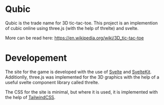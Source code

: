 # Qubic

Qubic is the trade name for 3D tic-tac-toe. This project is an implemention of cubic online using three.js (with the help of threlte) and svelte.

More can be read here: https://en.wikipedia.org/wiki/3D_tic-tac-toe

# Developement

The site for the game is developed with the use of [Svelte](https://svelte.dev/) and [SvelteKit](https://kit.svelte.dev/). Additionlly, three.js was implemented for the 3D graphics with the help of a useful svelte component library called threlte.

The CSS for the site is minimal, but where it is used, it is implemented with the help of [TailwindCSS](https://tailwindcss.com/).

